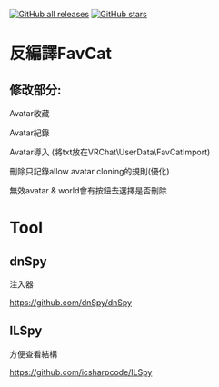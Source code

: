 [![GitHub all releases](https://img.shields.io/github/downloads/mitis1233/FavCat_Full_version/total?color=%23eab0e3&style=flat-square)](https://github.com/mitis1233/FavCat_Full_version/releases)
[![GitHub stars](https://img.shields.io/github/stars/mitis1233/FavCat_Full_version?color=%23ffcd3c&style=flat-square)](https://github.com/mitis1233/FavCat_Full_version/stargazers)


# 反編譯FavCat

## 修改部分:

Avatar收藏

Avatar紀錄

Avatar導入 (將txt放在VRChat\UserData\FavCatImport)

刪除只記錄allow avatar cloning的規則(優化)

無效avatar & world會有按鈕去選擇是否刪除

# Tool

## dnSpy

注入器

https://github.com/dnSpy/dnSpy




## ILSpy

方便查看結構

https://github.com/icsharpcode/ILSpy
